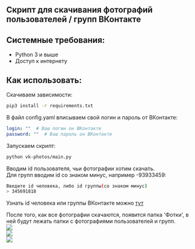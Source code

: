 ## Скрипт для скачивания фотографий пользователей / групп ВКонтакте


## Системные требования:

* Python 3 и выше
* Доступ к интернету

## Как использовать:

Скачиваем зависимости:
```bash
pip3 install -r requirements.txt
```

В файл config.yaml вписываем свой логин и пароль от ВКонтакте:
```yaml
login: ""  # Ваш логин он ВКонтакте
password: ""  # Ваш пароль он ВКонтакте
```

Запускаем скрипт:
```bash
python vk-photos/main.py
```

Вводим id пользователя, чьи фотографии хотим скачать.<br>
Для групп вводим id со знаком минус, например -93933459:
```bash
Введите id человека, либо id группы(со знаком минус)
> 345691818
```
Узнать id человека или группы ВКонтакте можно [тут](https://regvk.com/id/)

После того, как все фотографии скачаются, появится папка 'Фотки', в ней будут лежать папки с фотографиями пользователей и групп.
<br>
![](https://github.com/YarikMix/vk-photos/raw/main/images/1.png)
<br>
![](https://github.com/YarikMix/vk-photos/raw/main/images/2.png)
<br>
![](https://github.com/YarikMix/vk-photos/raw/main/images/3.png)